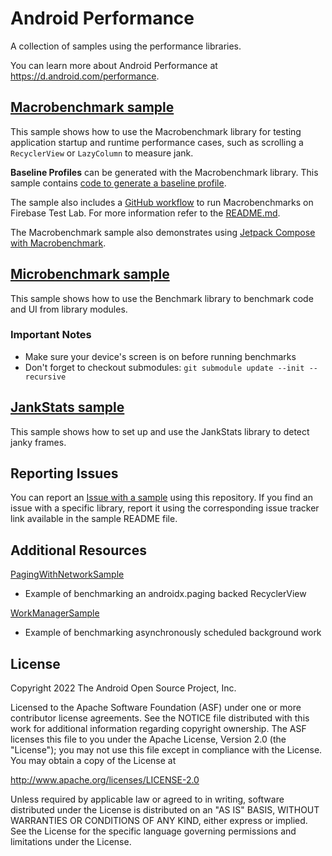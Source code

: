 Android Performance
===================================

A collection of samples using the performance libraries.

You can learn more about Android Performance at https://d.android.com/performance.

## [Macrobenchmark sample](MacrobenchmarkSample)

This sample shows how to use the Macrobenchmark library for testing application startup and runtime
performance cases, such as scrolling a `RecyclerView` or `LazyColumn` to measure jank.

**Baseline Profiles** can be generated with the Macrobenchmark library. This sample contains
[code to generate a baseline profile](MacrobenchmarkSample/macrobenchmark/src/main/java/com/example/macrobenchmark/TrivialBaselineProfileBenchmark.kt).

The sample also includes a [GitHub workflow](.github/workflows/firebase_test_lab.yml) to run
Macrobenchmarks on Firebase Test Lab. For more information refer to the [README.md](MacrobenchmarkSample/ftl/README.md).

The Macrobenchmark sample also demonstrates using [Jetpack Compose with Macrobenchmark](MacrobenchmarkSample/macrobenchmark/src/main/java/com/example/macrobenchmark/frames/FrameTimingBenchmark.kt#L72).

## [Microbenchmark sample](MicrobenchmarkSample)

This sample shows how to use the Benchmark library to benchmark code and UI from library modules.

### Important Notes

* Make sure your device's screen is on before running benchmarks
* Don't forget to checkout submodules: `git submodule update --init --recursive`

## [JankStats sample](JankStatsSample)

This sample shows how to set up and use the JankStats library to detect janky frames. 

## Reporting Issues

You can report an [Issue with a sample](https://github.com/android/performance-samples/issues) using
this repository. If you find an issue with a specific library, report it using the corresponding
issue tracker link available in the sample README file.

## Additional Resources

[PagingWithNetworkSample](https://github.com/googlesamples/android-architecture-components/tree/master/PagingWithNetworkSample)
- Example of benchmarking an androidx.paging backed RecyclerView

[WorkManagerSample](https://github.com/googlesamples/android-architecture-components/tree/master/WorkManagerSample)
- Example of benchmarking asynchronously scheduled background work

License 
-------

Copyright 2022 The Android Open Source Project, Inc.

Licensed to the Apache Software Foundation (ASF) under one or more contributor license agreements.
See the NOTICE file distributed with this work for additional information regarding copyright
ownership.  The ASF licenses this file to you under the Apache License, Version 2.0 (the "License");
you may not use this file except in compliance with the License.  You may obtain a copy of the
License at

http://www.apache.org/licenses/LICENSE-2.0

Unless required by applicable law or agreed to in writing, software distributed under the License is
distributed on an "AS IS" BASIS, WITHOUT WARRANTIES OR CONDITIONS OF ANY KIND, either express or
implied.  See the License for the specific language governing permissions and limitations under the
License.
